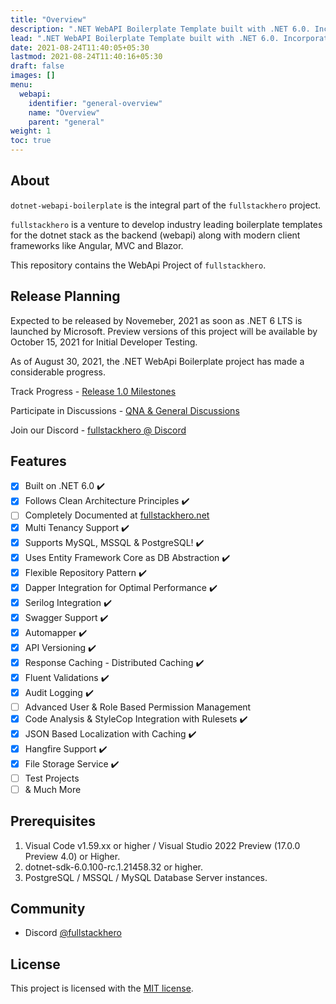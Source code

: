 ```yaml
---
title: "Overview"
description: ".NET WebAPI Boilerplate Template built with .NET 6.0. Incorporates the most essential Packages your projects will ever need. Follows Clean Architecture Principles."
lead: ".NET WebAPI Boilerplate Template built with .NET 6.0. Incorporates the most essential Packages your projects will ever need. Follows Clean Architecture Principles."
date: 2021-08-24T11:40:05+05:30
lastmod: 2021-08-24T11:40:16+05:30
draft: false
images: []
menu:
  webapi:
    identifier: "general-overview"
    name: "Overview"
    parent: "general"
weight: 1
toc: true
---
```


## About

`dotnet-webapi-boilerplate` is the integral part of the `fullstackhero` project.

`fullstackhero` is a venture to develop industry leading boilerplate templates for the dotnet stack as the backend (webapi) along with modern client frameworks like Angular, MVC and Blazor.

This repository contains the WebApi Project of `fullstackhero`.

## Release Planning

Expected to be released by Novemeber, 2021 as soon as .NET 6 LTS is launched by Microsoft. Preview versions of this project will be available by October 15, 2021 for Initial Developer Testing.

As of August 30, 2021, the .NET WebApi Boilerplate project has made a considerable progress.

Track Progress - [Release 1.0 Milestones](https://github.com/fullstackhero/dotnet-webapi-boilerplate/milestone/1)

Participate in Discussions - [QNA & General Discussions](https://github.com/fullstackhero/dotnet-webapi-boilerplate/discussions)

Join our Discord - [fullstackhero @ Discord](https://discord.gg/gdgHRt4mMw)

## Features

- [x] Built on .NET 6.0 :heavy_check_mark:
- [x] Follows Clean Architecture Principles :heavy_check_mark:
- [ ] Completely Documented at [fullstackhero.net](https://fullstackhero.net)
- [x] Multi Tenancy Support :heavy_check_mark:
- [x] Supports MySQL, MSSQL & PostgreSQL! :heavy_check_mark:
- [x] Uses Entity Framework Core as DB Abstraction :heavy_check_mark:
- [x] Flexible Repository Pattern :heavy_check_mark:
- [x] Dapper Integration for Optimal Performance :heavy_check_mark:
- [x] Serilog Integration :heavy_check_mark:
- [x] Swagger Support :heavy_check_mark:
- [x] Automapper :heavy_check_mark:
- [x] API Versioning :heavy_check_mark:
- [x] Response Caching - Distributed Caching :heavy_check_mark:
- [x] Fluent Validations :heavy_check_mark:
- [x] Audit Logging :heavy_check_mark:
- [ ] Advanced User & Role Based Permission Management
- [x] Code Analysis & StyleCop Integration with Rulesets :heavy_check_mark:
- [x] JSON Based Localization with Caching :heavy_check_mark:
- [x] Hangfire Support :heavy_check_mark:
- [x] File Storage Service :heavy_check_mark:
- [ ] Test Projects
- [ ] & Much More

## Prerequisites
1. Visual Code v1.59.xx or higher / Visual Studio 2022 Preview (17.0.0 Preview 4.0) or Higher.
2. dotnet-sdk-6.0.100-rc.1.21458.32 or higher.
3. PostgreSQL / MSSQL / MySQL Database Server instances.

## Community

- Discord [@fullstackhero](https://discord.gg/gdgHRt4mMw)

## License

This project is licensed with the [MIT license](LICENSE).


